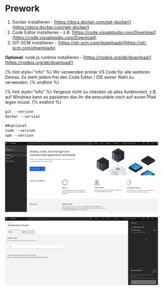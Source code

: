 # Prework

1. Docker installieren - [https://docs.docker.com/get-docker/](https://docs.docker.com/get-docker/)
2. Code Editor installieren - z.B. [https://code.visualstudio.com/Download](https://code.visualstudio.com/Download)
3. GIT-SCM installieren - [https://git-scm.com/downloads](https://git-scm.com/downloads)

**Optional**: node.js runtime installieren   - [https://nodejs.org/de/download/](https://nodejs.org/de/download/)

{% hint style="info" %}
Wir verwenden primär VS Code für alle weiteren Demos. Es steht jedem frei den Code Editor / IDE seiner Wahl zu verwenden.
{% endhint %}

{% hint style="info" %}
Vergesst nicht zu checken ob alles funktioniert, z.B. auf Windows kann es passieren das ihr die executable noch auf euren Pfad legen müsst.
{% endhint %}

```text
git --version
docker --version
```

```text
##optional
node --version
npm --version
```

![](../../.gitbook/assets/image%20%2839%29.png)

![](../../.gitbook/assets/image%20%2837%29.png)

